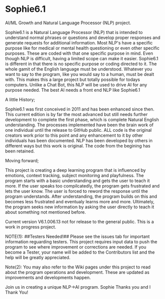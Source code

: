 # Sophie6.1
AI/ML Growth and Natural Language Processor (NLP) project.

Sophie6.1 is a Natural Language Processor (NLP) that is intended to understand normal phrases or questions and develop proper responses and generate requests for additional information.
Most NLP's have a specific purpose like for medical or mental health questioning or even other specific purposes. These are coded with that one specific purpose in mind. Even though NLP is difficult, having a limited scope can make it easier.
Sophie6.1 is different in that there is no specific purpose or coding directed to it. The whole gamit of the English language must be understood. Whatever you want to say to the program, like you would say to a human, must be dealt with.
This makes this a large project but totally possible for todays computers. Unlike a Chat Bot, this NLP will be used to drive AI for any purpose needed. The best AI needs a front end NLP like Sophie6.1


A little History;


Sophie6.1 was first conceived in 2011 and has been enhanced since then. This current edition is by far the most advanced but still needs further development to complete the first phase, which is complete Natural English understanding.
The processes implemented have been the brain work of one individual until the release to GitHub public. ALL code is the original creators work prior to this point and any enhancement to it by other individuals has been documented. 
NLP has been developed by others in different ways but this work is original. The code from the begining has been retained.

Moving forward;

This project is creating a deep learning program that is influenced by emotions, context tracking, subject monitoring and playfulness.
The program starts with a basic understanding and gets the user to teach it more. 
If the user speaks too compilcatedly, the program gets frustrated and lets the user know. The user is forced to reword the response until the program understands. After understanding, the program builds on this and becomes less frustrated and eventualy learns more and more.
Ultimately, the program seeks new information by asking the user directly to teach it about something not mentioned before.

Current version V6.1.006.13 not for release to the general public. This is a work in progress project.

NOTE(1): ##Testers Needed!## Please see the issues tab for important information reguarding testers. This project requires input data to push the program to see where improvement or corrections are needed. If you become a Tester, your name will be added to the Contributors list and the help will be greatly appreciated.

Note(2): You may also refer to the Wiki pages under this project to read about the program operations and development. These are updated as improvements and developments happen.


Join us in creating a unique NLP->AI program. Sophie Thanks you and I Thank You!
